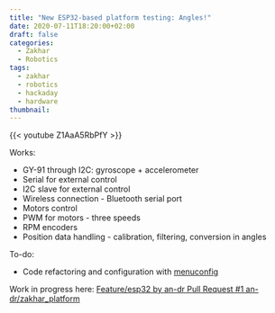 ```yaml
---
title: "New ESP32-based platform testing: Angles!"
date: 2020-07-11T18:20:00+02:00
draft: false
categories:
  - Zakhar
  - Robotics
tags:
  - zakhar
  - robotics
  - hackaday
  - hardware
thumbnail:
---
```


{{< youtube Z1AaA5RbPfY >}}

<!--more-->

Works:

* GY-91 through I2C: gyroscope + accelerometer
* Serial for external control
* I2C slave for external control
* Wireless connection - Bluetooth serial port
* Motors control
* PWM for motors - three speeds
* RPM encoders
* Position data handling - calibration, filtering, conversion in angles

To-do:

* Code refactoring and configuration with [menuconfig](https://en.wikipedia.org/wiki/Menuconfig)

Work in progress here: [Feature/esp32 by an-dr   Pull Request #1   an-dr/zakhar_platform](https://github.com/an-dr/zakhar_platform/pull/1)
